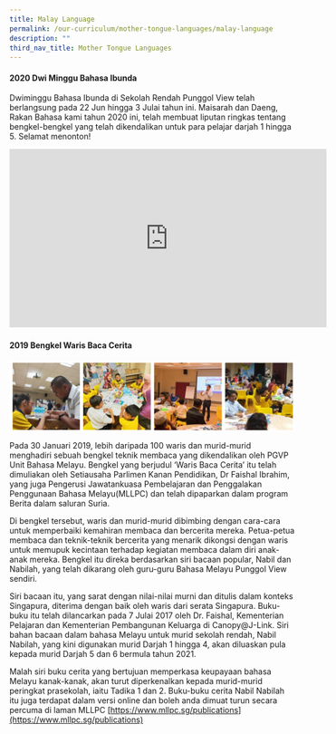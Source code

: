 ```yaml
---
title: Malay Language
permalink: /our-curriculum/mother-tongue-languages/malay-language
description: ""
third_nav_title: Mother Tongue Languages
---
```

#### 2020 Dwi Minggu Bahasa Ibunda

Dwiminggu Bahasa Ibunda di Sekolah Rendah Punggol View telah berlangsung pada 22 Jun hingga 3 Julai tahun ini. Maisarah dan Daeng, Rakan Bahasa kami tahun 2020 ini, telah membuat liputan ringkas tentang bengkel-bengkel yang telah dikendalikan untuk para pelajar darjah 1 hingga 5. Selamat menonton!

<iframe width="560" height="315" src="https://www.youtube.com/embed/wLLUz6-nUJM" title="YouTube video player" frameborder="0" allow="accelerometer; autoplay; clipboard-write; encrypted-media; gyroscope; picture-in-picture" allowfullscreen></iframe>

#### 2019 Bengkel Waris Baca Cerita

![2019 Bengkel Waris Baca Cerita](/images/2019%20Bengkel%20Waris%20Baca%20Cerita.png)


Pada 30 Januari 2019, lebih daripada 100 waris dan murid-murid menghadiri sebuah bengkel teknik membaca yang dikendalikan oleh PGVP Unit Bahasa Melayu.  Bengkel yang berjudul ‘Waris Baca Cerita’ itu telah dimuliakan oleh Setiausaha Parlimen Kanan Pendidikan, Dr Faishal Ibrahim, yang juga Pengerusi Jawatankuasa Pembelajaran dan Penggalakan Penggunaan Bahasa Melayu(MLLPC) dan telah dipaparkan dalam program Berita dalam saluran Suria.  

Di bengkel tersebut, waris dan murid-murid dibimbing dengan cara-cara untuk memperbaiki kemahiran membaca dan bercerita mereka.  Petua-petua membaca dan teknik-teknik bercerita yang menarik dikongsi dengan waris untuk memupuk kecintaan terhadap kegiatan membaca dalam diri anak-anak mereka.  Bengkel itu direka berdasarkan siri bacaan popular, Nabil dan Nabilah, yang telah dikarang oleh guru-guru Bahasa Melayu Punggol View sendiri.  

Siri bacaan itu, yang sarat dengan nilai-nilai murni dan ditulis dalam konteks Singapura, diterima dengan baik oleh waris dari serata Singapura.  Buku-buku itu telah dilancarkan pada 7 Julai 2017 oleh Dr. Faishal, Kementerian Pelajaran dan Kementerian Pembangunan Keluarga di Canopy@J-Link. Siri bahan bacaan dalam bahasa Melayu untuk murid sekolah rendah, Nabil Nabilah, yang kini digunakan murid Darjah 1 hingga 4, akan diluaskan pula kepada murid Darjah 5 dan 6 bermula tahun 2021. 

Malah siri buku cerita yang bertujuan memperkasa keupayaan bahasa Melayu kanak-kanak, akan turut diperkenalkan kepada murid-murid peringkat prasekolah, iaitu Tadika 1 dan 2. Buku-buku cerita Nabil Nabilah itu juga terdapat dalam versi online dan boleh anda dimuat turun secara percuma di laman MLLPC [https://www.mllpc.sg/publications](https://www.mllpc.sg/publications)